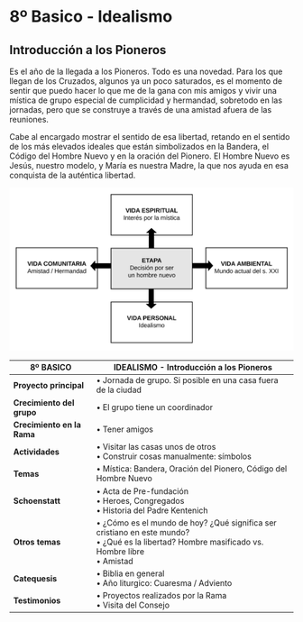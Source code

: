 # 8º Basico - Idealismo

## Introducción a los Pioneros

Es el año de la llegada a los Pioneros. Todo es una novedad. Para los que llegan de los Cruzados, algunos ya un poco saturados, es el momento de sentir que puedo hacer lo que me de la gana con mis amigos y vivir una mística de grupo especial de cumplicidad y hermandad, sobretodo en las jornadas, pero que se construye a través de una amistad afuera de las reuniones.

Cabe al encargado mostrar el sentido de esa libertad, retando en el sentido de los más elevados ideales que están simbolizados en la Bandera, el Código del Hombre Nuevo y en la oración del Pionero. El Hombre Nuevo es Jesús, nuestro modelo, y María es nuestra Madre, la que nos ayuda en esa conquista de la auténtica libertad.

![](../../.gitbook/assets/etapas-page-1.svg)

| **8º BASICO** | IDEALISMO - Introducción a los Pioneros |
| - | - |
| **Proyecto principal** | • Jornada de grupo. Si posible en una casa fuera de la ciudad |
| **Crecimiento del grupo** | • El grupo tiene un coordinador |
| **Crecimiento en la Rama** | • Tener amigos |
| **Actividades** | • Visitar las casas unos de otros<br />• Construir cosas manualmente: símbolos |
| **Temas** | • Mística: Bandera, Oración del Pionero, Código del Hombre Nuevo |
| **Schoenstatt** | • Acta de Pre-fundación<br />• Heroes, Congregados<br />• Historia del Padre Kentenich |
| **Otros temas** | • ¿Cómo es el mundo de hoy? ¿Qué significa ser cristiano en este mundo?<br />• ¿Qué es la libertad? Hombre masificado vs. Hombre libre<br />• Amistad |
| **Catequesis** | • Biblia en general<br />• Año liturgico: Cuaresma / Adviento |
| **Testimonios** | • Proyectos realizados por la Rama<br />• Visita del Consejo |
